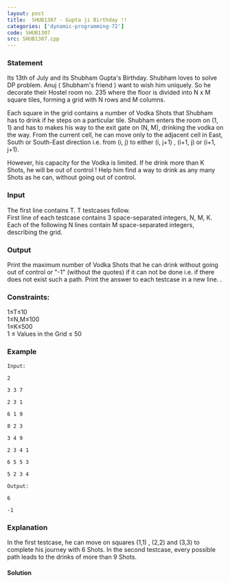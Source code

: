 ```yaml
---
layout: post
title:  SHUB1307 - Gupta ji Birthday !!
categories: ['dynamic-programming-72']
code: SHUB1307
src: SHUB1307.cpp
---
```


### **Statement**

Its 13th of July and its Shubham Gupta's Birthday. Shubham loves to solve DP
problem. Anuj ( Shubham's friend ) want to wish him uniquely. So he decorate
their Hostel room no. 235 where the floor is divided into N x M square
tiles, forming a grid with N rows and M columns.

Each square in the grid contains a number of Vodka Shots that Shubham has to
drink if he steps on a particular tile. Shubham enters the room on (1, 1) and
has to makes his way to the exit gate on (N, M), drinking the vodka on the
way. From the current cell, he can move only to the adjacent cell in East,
South or South-East direction i.e. from (i, j) to either (i, j+1) , (i+1, j)
or (i+1, j+1).

However, his capacity for the Vodka is limited. If he drink more than K
Shots, he will be out of control ! Help him find a way to drink as any many
Shots as he can, without going out of control.

### Input

The first line contains T. T testcases follow.  
First line of each testcase contains 3 space-separated integers, N, M, K.  
Each of the following N lines contain M space-separated integers,
describing the grid.

### Output

Print the maximum number of Vodka Shots that he can drink without going out of
control or "-1" (without the quotes) if it can not be done i.e. if there does
not exist such a path. Print the answer to each testcase in a new line. .

### Constraints:

1≤T≤10  
1≤N,M≤100  
1≤K≤500  
1 ≤ Values in the Grid ≤ 50

### Example

    
    
    Input:
    2
    3 3 7
    2 3 1
    6 1 9
    8 2 3
    3 4 9
    2 3 4 1
    6 5 5 3
    5 2 3 4
    Output:
    6
    -1
    

### Explanation

In the first testcase, he can move on squares (1,1) , (2,2) and (3,3) to
complete his journey with 6 Shots. In the second testcase, every possible path
leads to the drinks of more than 9 Shots.



#### **Solution**



